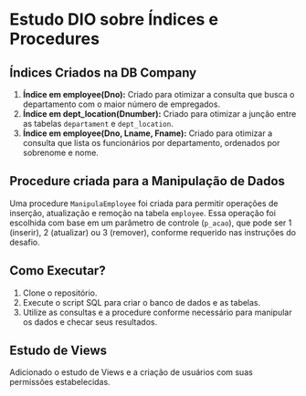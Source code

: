 # Estudo DIO sobre Índices e Procedures

## Índices Criados na DB Company
1. **Índice em employee(Dno):** Criado para otimizar a consulta que busca o departamento com o maior número de empregados.
2. **Índice em dept_location(Dnumber):** Criado para otimizar a junção entre as tabelas `departament` e `dept_location`.
3. **Índice em employee(Dno, Lname, Fname):** Criado para otimizar a consulta que lista os funcionários por departamento, ordenados por sobrenome e nome.

## Procedure criada para a Manipulação de Dados
Uma procedure `ManipulaEmployee` foi criada para permitir operações de inserção, atualização e remoção na tabela `employee`. Essa operação foi escolhida com base em um parâmetro de controle (`p_acao`), que pode ser 1 (inserir), 2 (atualizar) ou 3 (remover), conforme requerido nas instruções do desafio.

## Como Executar?
1. Clone o repositório.
2. Execute o script SQL para criar o banco de dados e as tabelas.
3. Utilize as consultas e a procedure conforme necessário para manipular os dados e checar seus resultados.

## Estudo de Views
Adicionado o estudo de Views e a criação de usuários com suas permissões estabelecidas. 
